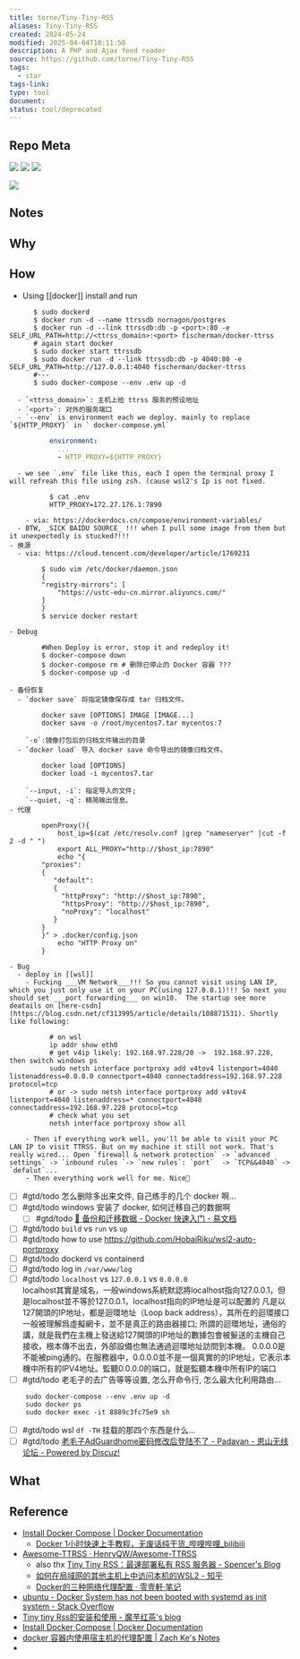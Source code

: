 ```yaml
---
title: torne/Tiny-Tiny-RSS
aliases: Tiny-Tiny-RSS
created: 2024-05-24
modified: 2025-04-04T10:11:58
description: A PHP and Ajax feed reader
source: https://github.com/torne/Tiny-Tiny-RSS
tags:
  - star
tags-link: 
type: tool
document: 
status: tool/deprecated
---
```

## Repo Meta

![](https://img.shields.io/github/stars/torne/Tiny-Tiny-RSS?style=for-the-badge&label=stars) ![](https://img.shields.io/github/repo-size/torne/Tiny-Tiny-RSS?style=for-the-badge&label=size) ![](https://img.shields.io/github/created-at/torne/Tiny-Tiny-RSS?style=for-the-badge&label=since)

[![](https://github-readme-stats.vercel.app/api/pin/?username=torne&repo=Tiny-Tiny-RSS&bg_color=00000000)](https://github.com/torne/Tiny-Tiny-RSS)

## Notes


## Why
## How
  - Using [[docker]] install and run
```shell
      $ sudo dockerd
      $ docker run -d --name ttrssdb nornagon/postgres
      $ docker run -d --link ttrssdb:db -p <port>:80 -e SELF_URL_PATH=http://<ttrss_domain>:<port> fischerman/docker-ttrss
      # again start docker
      $ sudo docker start ttrssdb
      $ sudo docker run -d --link ttrssdb:db -p 4040:80 -e SELF_URL_PATH=http://127.0.0.1:4040 fischerman/docker-ttrss
      #---
      $ sudo docker-compose --env .env up -d
```
      - `<ttrss_domain>`: 主机上给 ttrss 服务的预设地址
      - `<port>`: 对外的服务端口
      - `--env` is environment each we deploy. mainly to replace `${HTTP_PROXY}` in ` docker-compose.yml`
```yaml
          environment:
            ...
            - HTTP_PROXY=${HTTP_PROXY}
```
      - we see `.env` file like this, each I open the terminal proxy I will refreah this file using zsh. (cause wsl2's Ip is not fixed.
```she
          $ cat .env
          HTTP_PROXY=172.27.176.1:7890
```
        - via: https://dockerdocs.cn/compose/environment-variables/
      - BTW, _SICK BAIDU SOURCE_ !!! when I pull some image from them but it unexpectedly is stucked?!!!
    - 换源
      - via: https://cloud.tencent.com/developer/article/1769231
```shell
        $ sudo vim /etc/docker/daemon.json
        {
        "registry-mirrors": [
            "https://ustc-edu-cn.mirror.aliyuncs.com/"
        ]
        }
        $ service docker restart
```
    - Debug
```shell
        #When Deploy is error, stop it and redeploy it!
        $ docker-compose down
        $ docker-compose rm # 删除已停止的 Docker 容器 ???
        $ docker-compose up -d
```
    - 备份恢复
      - `docker save` 将指定镜像保存成 tar 归档文件。
```shell
        docker save [OPTIONS] IMAGE [IMAGE...]
        docker save -o /root/mycentos7.tar mycentos:7
```
        `-o`:镜像打包后的归档文件输出的目录
      - `docker load` 导入 docker save 命令导出的镜像归档文件。
```shell
        docker load [OPTIONS]
        docker load -i mycentos7.tar
```
        `--input, -i`: 指定导入的文件;
        `--quiet, -q`: 精简输出信息。
    - 代理
```shell
        openProxy(){
            host_ip=$(cat /etc/resolv.conf |grep "nameserver" |cut -f 2 -d " ")
            export ALL_PROXY="http://$host_ip:7890"
            echo "{
        "proxies":
        {
           "default":
           {
             "httpProxy": "http://$host_ip:7890",
             "httpsProxy": "http://$host_ip:7890",
             "noProxy": "localhost"
           }
        }
        }" > .docker/config.json
            echo "HTTP Proxy on"
        }
```
    - Bug
      - deploy in [[wsl]]
        - Fucking ___VM Network___!!! So you cannot visit using LAN IP, which you just only use it on your PC(using 127.0.0.1)!!! So next you should set ___port forwarding___ on win10.  The startup see more deatails on [here-csdn](https://blog.csdn.net/cf313995/article/details/108871531). Shortly like following:
```shell
          # on wsl
          ip addr show eth0
          # get v4ip likely: 192.168.97.228/20 ->  192.168.97.228, then switch windows ps
          sudo netsh interface portproxy add v4tov4 listenport=4040 listenaddress=0.0.0.0 connectport=4040 connectaddress=192.168.97.228 protocol=tcp
          # or -> sudo netsh interface portproxy add v4tov4 listenport=4040 listenaddress=* connectport=4040 connectaddress=192.168.97.228 protocol=tcp
          # check what you set
          netsh interface portproxy show all
```
        - Then if everything work well, you'll be able to visit your PC LAN IP to visit TTRSS. But on my machine it still not work. That's really wired... Open `firewall & network protection` -> `advanced settings` -> `inbound rules `-> `new rules`: `port`  -> `TCP&&4040` -> `defalut`...
        - Then everything work well for me. Nice🍻
  - [ ] #gtd/todo 怎么删除多出来文件, 自己练手的几个 docker 啊...  
  - [ ] #gtd/todo windows 安装了 docker, 如何迁移自己的数据啊  
    - [ ] #gtd/todo [🎯 备份和迁移数据 - Docker 快速入门 - 易文档](https://docker.easydoc.net/doc/81170005/cCewZWoN/XQEqNjiu)  
  - [ ] #gtd/todo `build` vs `run` vs `up`  
  - [ ] #gtd/todo how to use https://github.com/HobaiRiku/wsl2-auto-portproxy  
  - [ ] #gtd/todo dockerd vs containerd  
  - [ ] #gtd/todo log in `/var/www/log`  
  - [ ] #gtd/todo `localhost` vs `127.0.0.1` vs `0.0.0.0`  
    localhost其實是域名，一般windows系統默認將localhost指向127.0.0.1，但是localhost並不等於127.0.0.1，localhost指向的IP地址是可以配置的
    凡是以127開頭的IP地址，都是迴環地址（Loop back address），其所在的迴環接口一般被理解爲虛擬網卡，並不是真正的路由器接口; 所謂的迴環地址，通俗的講，就是我們在主機上發送給127開頭的IP地址的數據包會被髮送的主機自己接收，根本傳不出去，外部設備也無法通過迴環地址訪問到本機。
    0.0.0.0是不能被ping通的。在服務器中，0.0.0.0並不是一個真實的的IP地址，它表示本機中所有的IPV4地址。監聽0.0.0.0的端口，就是監聽本機中所有IP的端口
  - [ ] #gtd/todo 老毛子的去广告等等设置, 怎么开命令行, 怎么最大化利用路由...  
```
    sudo docker-compose --env .env up -d
    sudo docker ps
    sudo docker exec -it 8889c3fc75e9 sh
```
  - [ ] #gtd/todo wsl `df -TH` 挂载的那四个东西是什么...  
  - [ ] #gtd/todo [老毛子AdGuardhome密码修改后登陆不了 - Padavan - 恩山无线论坛 - Powered by Discuz!](https://www.right.com.cn/forum/thread-1528262-1-1.html)  
## What
## Reference
  - [Install Docker Compose | Docker Documentation](https://docs.docker.com/compose/install/)
    - [Docker 1小时快速上手教程，无废话纯干货_哔哩哔哩_bilibili](https://www.bilibili.com/video/BV11L411g7U1)
  - [Awesome-TTRSS · HenryQW/Awesome-TTRSS](https://github.com/HenryQW/Awesome-TTRSS/blob/main/docs/zh/README.md)
    - also thx [Tiny Tiny RSS：最速部署私有 RSS 服务器 - Spencer's Blog](https://spencerwoo.com/blog/tiny-tiny-rss#an-zhuang-docker-compose)
    - [如何在局域网的其他主机上中访问本机的WSL2 - 知乎](https://zhuanlan.zhihu.com/p/425312804)
    - [Docker的三种网络代理配置 · 零壹軒·笔记](https://note.qidong.name/2020/05/docker-proxy/)
  - [ubuntu - Docker System has not been booted with systemd as init system - Stack Overflow](https://stackoverflow.com/questions/59466250/docker-system-has-not-been-booted-with-systemd-as-init-system)
  - [Tiny tiny Rss的安装和使用 - 魔芋红茶's blog](https://blog.icexmoon.xyz/archives/135.html)
  - [Install Docker Compose | Docker Documentation](https://docs.docker.com/compose/install/)
  - [docker 容器内使用宿主机的代理配置 | Zach Ke's Notes](https://kebingzao.com/2019/02/22/docker-container-proxy/)
-
